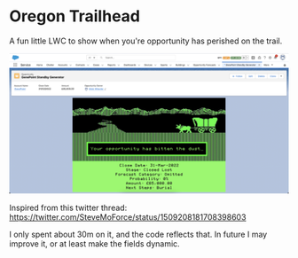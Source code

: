 # Oregon Trailhead

A fun little LWC to show when you're opportunity has perished on the trail. 

![A screenshot of the component](screenshot.png)

Inspired from this twitter thread: https://twitter.com/SteveMoForce/status/1509208181708398603

I only spent about 30m on it, and the code reflects that. In future I may improve it, or at least make the fields dynamic.